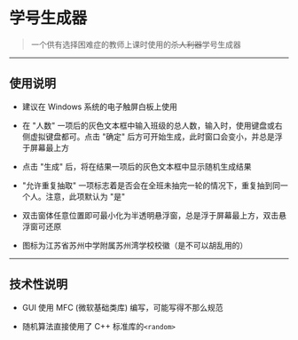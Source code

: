 # 学号生成器
> 一个供有选择困难症的教师上课时使用的~~杀人利器~~学号生成器

---

## 使用说明

* 建议在 Windows 系统的电子触屏白板上使用

* 在 \"人数\" 一项后的灰色文本框中输入班级的总人数，输入时，使用键盘或右侧虚拟键盘都可。点击 \"确定\" 后方可开始生成，此时窗口会变小，并总是浮于屏幕最上方

* 点击 \"生成\" 后，将在结果一项后的灰色文本框中显示随机生成结果

* \"允许重复抽取\" 一项标志着是否会在全班未抽完一轮的情况下，重复抽到同一个人。注意，此项默认为 \"是\"

* 双击窗体任意位置即可最小化为半透明悬浮窗，总是浮于屏幕最上方，双击悬浮窗可还原

* 图标为江苏省苏州中学附属苏州湾学校校徽（是不可以胡乱用的）

---

## 技术性说明

* GUI 使用 MFC (微软基础类库) 编写，可能写得不那么规范

* 随机算法直接使用了 C++ 标准库的`<random>`